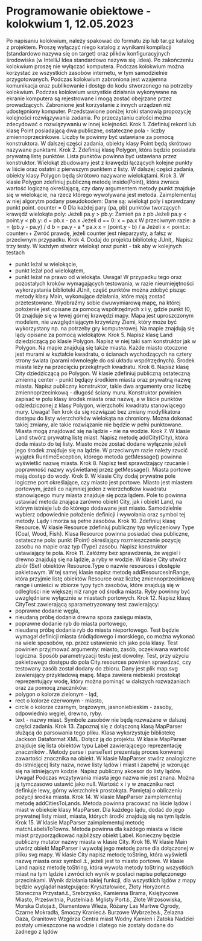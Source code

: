 # Programowanie obiektowe - kolokwium 1, 12.05.2023

Po napisaniu kolokwium, należy spakować do formatu zip lub tar.gz katalog z projektem. Proszę
wyłączyć niego katalog z wynikami kompilacji (standardowo nazywa się on target) oraz plików
konfiguracyjnych środowiska (w IntelliJ Idea standardowo nazywa się .idea). Po zakończeniu
kolokwium proszę nie wyłączać komputera.
Podczas kolokwium można korzystać ze wszystkich zasobów internetu, w tym samodzielnie
przygotowanych. Podczas kolokwium zabroniona jest wzajemna komunikacja oraz publikowanie
i dostęp do kodu stworzonego na potrzeby kolokwium. Podczas kolokwium wszystkie działania
wykonywane na ekranie komputera są rejestrowane i mogą zostać obejrzane przez prowadzących.
Zabronione jest korzystanie z innych urządzeń niż udostępniony komputer.
Przedstawione poniżej kroki stanowią propozycję kolejności rozwiązywania zadania. Po przeczytaniu
całości można zdecydować o rozwiązywaniu w innej kolejności.
Krok 1.
Zdefiniuj rekord lub klasę Point posiadającą dwa publiczne, ostateczne pola - liczby
zmiennoprzecinkowe. Liczby te powinny być ustawiane za pomocą konstruktora.
W dalszej części zadania, obiekty klasy Point będą skrótowo nazywane punktami.
Krok 2.
Zdefiniuj klasę Polygon, która będzie posiadała prywatną listę punktów. Lista punktów powinna być
ustawiana przez konstruktor. Wielokąt zbudowany jest z krawędzi łączących kolejne punkty w liście
oraz ostatni z pierwszym punktem z listy.
W dalszej części zadania, obiekty klasy Polygon będą skrótowo nazywane wielokątami.
Krok 3.
W klasie Polygon zdefiniuj publiczną metodę inside(Point), która zwraca wartość logiczną określającą,
czy dany argumentem metody punkt znajduje się w wielokącie, na rzecz którego wywoływana jest
metoda. Zaimplementuj w niej algorytm podany pseudokodem:
Dane są: wielokąt poly i sprawdzany punkt point.
counter = 0
Dla każdej pary (pa, pb) punktów tworzących krawędź wielokąta poly:
Jeżeli pa.y > pb.y:
Zamień pa z pb
Jeżeli pa.y < point.y < pb.y:
d = pb.x - pa.x
Jeżeli d == 0:
x = pa.x
W przeciwnym razie:
a = (pb.y - pa.y) / d
b = pa.y - a * pa.x
x = (point.y - b) / a
Jeżeli x < point.x:
counter++
Zwróć prawdę, jeżeli counter jest nieparzysty, a fałsz w przeciwnym przypadku.
Krok 4.
Dodaj do projektu bibliotekę JUnit,. Napisz trzy testy. W każdym stwórz wielokąt oraz punkt - tak aby
w kolejnych testach
- punkt leżał w wielokącie,
- punkt leżał pod wielokątem,
- punkt leżał na prawo od wielokąta.
Uwaga! W przypadku tego oraz pozostałych kroków wymagających testowania, w razie
nieumiejętności wykorzystania biblioteki JUnit, część punktów można zdobyć pisząc metody klasy
Main, wykonujące działania, które mają zostać przetestowane.
Wyobraźmy sobie dwuwymiarową mapę, na której położenie jest opisane za pomocą współrzędnych
x i y, gdzie punkt (0, 0) znajduje się w lewej górnej krawędzi mapy. Mapa jest uproszczonym
modelem, nie uwzględniającym krzywizny Ziemi, który może być wykorzystany np. na potrzeby gry
komputerowej. Na mapie znajdują się lądy opisane za pomocą wielokątów.
Krok 5.
Napisz klasę Land dziedziczącą po klasie Polygon. Napisz w niej taki sam konstruktor jak w Polygon.
Na mapie znajdują się także miasta. Każde miasto otoczone jest murami w kształcie kwadratu,
o ścianach wychodzących na cztery strony świata (parami równoległe do osi układu współrzędnych).
Środek miasta leży na przecięciu przekątnych kwadratu.
Krok 6.
Napisz klasę City dziedziczącą po Polygon. W klasie zdefiniuj publiczną ostateczną zmienną center -
punkt będący środkiem miasta oraz prywatną nazwę miasta. Napisz publiczny konstruktor, takie dwa
argumenty oraz liczbę zmiennoprzecinkową - długość ściany muru. Konstruktor powinien zapisać
w polu klasy środek miasta oraz nazwę, a w liście punktów odziedziczonej z klasy Polygon,
wierzchołki kwadratu stanowiącego mury.
Uwaga! Ten krok da się rozwiązać bez zmiany modyfikatora dostępu do listy wierzchołków wielokąta
na chroniony. Można dokonać takiej zmiany, ale takie rozwiązanie nie będzie w pełni punktowane.
Miasta mogą znajdować się na lądzie - nie na wodzie.
Krok 7.
W klasie Land stwórz prywatną listę miast. Napisz metodę addCity(City), która doda miasto do tej
listy. Miasto może zostać dodane wyłącznie jeżeli jego środek znajduje się na lądzie. W przeciwnym
razie należy rzucić wyjątek RuntimeException, którego metoda getMessage() powinna wyświetlić
nazwę miasta.
Krok 8.
Napisz test sprawdzający rzucanie i poprawność nazwy wyświetlanej przez getMessage().
Miasta portowe mają dostęp do wody.
Krok 9.
W klasie City dodaj prywatne pole logiczne port określające, czy miasto jest portowe. Miasto jest
miastem portowym, jeżeli co najmniej jeden z wierzchołków kwadratu stanowiącego mury miasta
znajduje się poza lądem.
Pole to powinna ustawiać metoda znająca zarówno obiekt City, jak i obiekt Land, na którym istnieje
lub do którego dodawane jest miasto. Samodzielnie wybierz odpowiednie położenie definicji
i wywołania oraz symbol tej metody.
Lądy i morza są pełne zasobów.
Krok 10.
Zdefiniuj klasę Resource. W klasie Resource zdefiniuj publiczny typ wyliczeniowy Type {Coal, Wood,
Fish}. Klasa Resource powinna posiadać dwa publiczne, ostateczne pola: punkt (Point) określający
rozmieszczenie pozycję zasobu na mapie oraz typ (Type) zasobu. Napisz konstruktor ustawiający te
pola.
Krok 11.
Załóżmy bez sprawdzenia, że węgiel i drewno znajdują się na lądzie, a ryby w wodzie.
W klasie City utwórz zbiór (Set) obiektów Resource.Type o nazwie resources i dostępie pakietowym.
W tej samej klasie napisz metodę addResourcesInRange, która przyjmie listę obiektów Resource
oraz liczbę zmiennoprzecinkową range i umieści w zbiorze typy tych zasobów, które znajdują się
w odległości nie większej niż range od środka miasta. Ryby powinny być uwzględniane wyłącznie
w miastach portowych.
Krok 12.
Napisz klasę CityTest zawierającą sparametryzowany test zawierający:
- poprawne dodanie węgla,
- nieudaną próbę dodania drewna spoza zasięgu miasta,
- poprawne dodanie ryb do miasta portowego,
- nieudaną próbę dodania ryb do miasta nieportowego.
Test będzie wymagał definicji miasta śródlądowego i morskiego, co można wykonać na wiele
sposobów, np. przez ustawienie ich jako pola klasy.
Test powinien przyjmować argumenty: miasto, zasób, oczekiwana wartość logiczna.
Sposób parametryzacji testu jest dowolny. Test, przy użyciu pakietowego dostępu do pola
City.resources powinien sprawdzać, czy testowany zasób został dodany do zbioru.
Dany jest plik map.svg zawierający przykładową mapę. Mapa zawiera niebieski prostokąt
reprezentujący wodę, który można pominąć w dalszych rozważaniach oraz za pomocą znaczników:
- polygon o kolorze zielonym - ląd,
- rect o kolorze czerwonym - miasto,
- circle o kolorze czarnym, brązowym, jasnoniebieskim - zasoby, odpowiednio węgiel, drewno,
ryby.
- text - nazwy miast.
Symbole zasobów nie będą rozważane w dalszej części zadania.
Krok 13.
Zapoznaj się z dołączoną klasą MapParser służącą do parsowania tego pliku. Klasa wykorzystuje
bibliotekę Jackson Dataformat XML. Dołącz ją do projektu. W klasie MapParser znajduje się lista
obiektów typu Label zawierającego reprezentację znaczników <text>. Metody parse i parseText
prezentują proces konwersji zawartości znacznika na obiekt.
W klasie MapParser stwórz analogiczne do istniejącej listy nazw, nowe listy lądów i miast i zapełnij je
wzorując się na istniejącym kodzie. Napisz publiczny akcesor do listy lądów.
Uwaga! Podczas wczytywania miasta jego nazwa nie jest znana. Można ją tymczasowo ustawić jako
null. Wartość x i y w znaczniku rect definiuje lewy, górny wierzchołek prostokąta. Pamiętaj
o obliczeniu pozycji środka miasta.
Krok 14.
W klasie MapParser zaimplementuj metodę addCitiesToLands. Metoda powinna pracować na liście
lądów i miast w obiekcie klasy MapParser. Dla każdego lądu, dodać do jego prywatnej listy miast,
miasta, których środki znajdują się na tym lądzie.
Krok 15.
W klasie MapParser zaimplementuj metodę matchLabelsToTowns. Metoda powinna dla każdego
miasta w liście miast przyporządkować najbliższy obiekt Label. Konieczny będzie publiczny mutator
nazwy miasta w klasie City.
Krok 16.
W klasie Main utwórz obiekt MapParser i wywołaj jego metodę parse dla dołączonej w pliku svg
mapy. W klasie City napisz metodę toString, która wyświetli nazwę miasta oraz symbol ⚓, jeżeli jest
to miasto portowe. W klasie Land napisz metodę toString, która wywoła metody toString wszystkich
miast na tym lądzie i zwróci ich wynik w postaci napisu połączonego przecinkami.
Wynik działania takiej funkcji, dla wszystkich lądów z mapy będzie wyglądał następująco:
Kryształowiec, Złoty Horyzont⚓
Słoneczna Przystań⚓, Srebrzysko, Kamienna Brama, Księżycowe Miasto, Prześwitnia, Pustelnia⚓
Mglisty Port⚓, Złote Wrzosowiska, Morska Ostoja⚓, Diamentowa Wieża, Różany Las
Martwe Ogrody, Czarne Mokradła, Smoczy Kraniec⚓
Burzowe Wybrzeże⚓, Żelazna Oaza, Granitowe Wzgórza
Centra miast Wodny Kamień i Zatoka Nadziei zostały umieszczone na wodzie i dlatego nie zostały
dodane do żadnego z lądów

